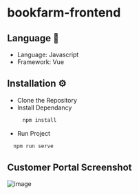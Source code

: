 # bookfarm-frontend

## Language 🔨

* Language: Javascript
* Framework: Vue 

## Installation ⚙️

* Clone the Repository
* Install Dependancy
```bash
     npm install
```
* Run Project
```bash
  npm run serve
```

## Customer Portal Screenshot
![image](https://github.com/sway2050/bookfarm-frontend/assets/105191913/992f1924-a312-4437-a754-39c6a5832eac)
